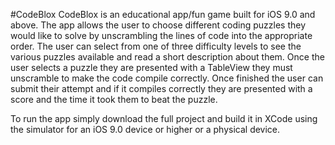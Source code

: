 #CodeBlox
CodeBlox is an educational app/fun game built for iOS 9.0 and above. The app allows the user to choose different coding puzzles they would like to solve by unscrambling the lines of code into the appropriate order. The user can select from one of three difficulty levels to see the various puzzles available and read a short description about them. Once the user selects a puzzle they are presented with a TableView they must unscramble to make the code compile correctly. Once finished the user can submit their attempt and if it compiles correctly they are presented with a score and the time it took them to beat the puzzle.

To run the app simply download the full project and build it in XCode using the simulator for an iOS 9.0 device or higher or a physical device.
